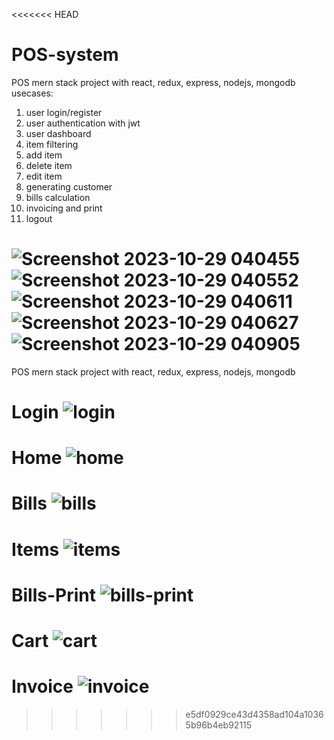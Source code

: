 <<<<<<< HEAD
# POS-system

POS mern stack project with react, redux, express, nodejs, mongodb
usecases:

1. user login/register
2. user authentication with jwt
3. user dashboard
4. item filtering
5. add item
6. delete item
7. edit item
8. generating customer
9. bills calculation
10. invoicing and print
11. logout

![Screenshot 2023-10-29 040455](https://github.com/apel1151/POS-system/assets/77063289/b05d736e-0034-4595-9aa8-e8027075d485)
![Screenshot 2023-10-29 040552](https://github.com/apel1151/POS-system/assets/77063289/f47226be-0fdc-4e2a-b885-6e7d9a1112c2)
![Screenshot 2023-10-29 040611](https://github.com/apel1151/POS-system/assets/77063289/7fe9092f-bf68-4216-a065-e059302d0442)
![Screenshot 2023-10-29 040627](https://github.com/apel1151/POS-system/assets/77063289/c480b4ec-251e-4d66-b319-4858d5fa7649)
![Screenshot 2023-10-29 040905](https://github.com/apel1151/POS-system/assets/77063289/d4698e1f-f40f-40dd-83e2-3d26055d9036)
=======
POS mern stack project with react, redux, express, nodejs, mongodb


# Login ![login](https://github.com/apel1151/POS-system/assets/77063289/b9258d9b-ac3f-47aa-bdb8-474b83700807)
# Home ![home](https://github.com/apel1151/POS-system/assets/77063289/63fcc6d2-6fd2-43b4-b186-3a1608b22c50)
# Bills ![bills](https://github.com/apel1151/POS-system/assets/77063289/b9b99eec-244c-4221-8344-dd8fd640c563)
# Items ![items](https://github.com/apel1151/POS-system/assets/77063289/fedb1d6c-4c6d-4590-a3f0-0eab1fcca317)
# Bills-Print ![bills-print](https://github.com/apel1151/POS-system/assets/77063289/4bca9553-290f-414e-ae90-70aa4ef3741d)
# Cart ![cart](https://github.com/apel1151/POS-system/assets/77063289/cce39414-9835-4d8a-80f6-b58db3ad07b3)
# Invoice ![invoice](https://github.com/apel1151/POS-system/assets/77063289/6fee31be-dde8-4033-bfcd-fea1ef6e5fb5)








>>>>>>> e5df0929ce43d4358ad104a10365b96b4eb92115
